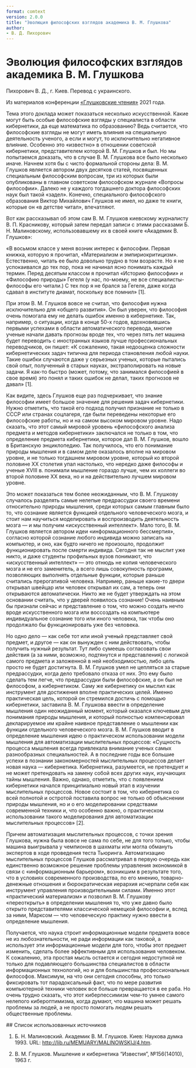 ```yaml
---
format: comtext
version: 2.0.0
title: "Эволюция философских взглядов академика В. М. Глушкова"
author:
- В. Д. Пихорович
---
```


# Эволюция философских взглядов академика В. М. Глушкова

Пихорович В. Д., г. Киев. Перевод с украинского.

Из материалов конференции [«Глушковские чтения»](index.md) 2021 года.

Тема этого доклада может показаться несколько искусственной. Какие могут быть особые философские взгляды у специалиста в области кибернетики, да еще математика по образованию? Ведь считается, что философские взгляды не могут иметь влияния на специальную деятельность ученого, а если и могут, то исключительно негативное влияние. Особенно это «известно» в отношении советской кибернетики, представителем которой В. М. Глушков и был. Но мы попытаемся доказать, что в случае В. М. Глушкова все было несколько иначе. Начнем хотя бы с чисто формальной стороны дела: В. М. Глушков является автором двух десятков статей, посвященных специальным философским вопросам, три из которых были опубликованы в главном советском философском журнале «Вопросы философии». Далеко не у каждого тогдашнего доктора философских наук был такой «задел». Конечно, специального философского образования Виктор Михайлович Глушков не имел, но даже те книги, которые он «в детстве читал», впечатляют.

Вот как рассказывал об этом сам В. М. Глушков киевскому журналисту В. П. Красникову, который затем передал записи с этими рассказами Б. Н. Малиновскому, использовавшему их в своей книге «Академик В. Глушков»:

«В восьмом классе у меня возник интерес к философии. Первая книжка, которую я прочитал, «Материализм и эмпириокритицизм». Естественно, читать ее было довольно трудно в том возрасте. Но я не успокаивался до тех пор, пока не начинал ясно понимать каждый термин. Перед десятым классом я прочитал «Историю философии» и «Философию природы» Гегеля (у нас, по-моему, не все специалисты-философы его читали.) С тех пор я не брался за Гегеля, даже когда сдавал в институте диамат, поскольку все помнил» [1].

При этом В. М. Глушков вовсе не считал, что философия нужна исключительно для «общего развития». Он был уверен, что философия очень помогала ему не делать ошибок именно в кибернетике. Так, например, о ситуации, когда в конце 50-х годов, вдохновившись первыми успехами в области автоматического перевода, многие ученые начали давать прогнозы вроде тех, что через пять лет машина будет переводить с иностранных языков лучше профессиональных переводчиков, он пишет: «К сожалению, такая недооценка сложности кибернетических задач типична для периода становления любой науки. Такие ошибки случаются даже у серьезных ученых, которые пытались свой опыт, полученный в старых науках, экстраполировать на новые задачи. Я как-то быстро (может, потому, что занимался философией в свое время) это понял и таких ошибок не делал, таких прогнозов не давал» [1].

Как видите, здесь Глушков еще раз подчеркивает, что знание философии имеет большое значение для решения задач кибернетики. Нужно отметить, что такой его подход получил признание не только в СССР или странах соцлагеря, где были переведены некоторые его философские работы, но и на самом высоком мировом уровне. Надо сказать, что этот самый мировой уровень «философского анализа предмета и методов кибернетики» заключался не только в том, что определение предмета кибернетики, которое дал В. М. Глушков, вошло в Британскую энциклопедию. Так получилось, что его понимание природы мышления и в самом деле оказалось вполне на мировом уровне, и не только тогдашнем мировом уровне, который ко второй половине ХХ столетия упал настолько, что нередко даже философы и ученые XVIII в. понимали мышление гораздо лучше, чем их коллеги во второй половине ХХ века, но и на действительно лучшем мировом уровне.

Это может показаться тем более неожиданным, что В. М. Глушкову случалось разделять самые нелепые предрассудки своего времени относительно природы мышления, среди которых самым главным было то, что сознание является функцией отдельного человеческого мозга, и стоит нам научиться моделировать и воспроизводить деятельность мозга — и мы получим «искусственный интеллект». Мало того, В. М. Глушков является автором идеи «информационного бессмертия», согласно которой сознание любого индивида можно записать на компьютер, и оно, как будто ничего не произошло, продолжит функционировать после смерти индивида. Сегодня так не мыслит уже никто, и даже студенты профильных вузов понимают, что «искусственный интеллект» — это отнюдь не копия человеческого мозга и не его заменитель, а всего лишь совокупность программ, позволяющих выполнять отдельные функции, которые раньше считались прерогативой человека. Например, раньше какие-то двери открывал швейцар или человек открывал их сам, а теперь они открываются автоматически. Никто же не будет утверждать на этом основании считать, что у дверей появилось сознание! Очень наивным бы признали сейчас и представление о том, что можно создать нечто вроде искусственного мозга или воссоздать на компьютере индивидуальное сознание того или иного человека, так чтобы оно продолжало бы функционировать уже без человека.

Но одно дело — как себе тот или иной ученый представляет свой предмет, и другое — как он вынужден с ним действовать, чтобы получить нужный результат. Тут либо сумеешь согласовать свои действия (а за ними, возможно, подтянутся и представления) с логикой самого предмета и заложенной в ней необходимостью, либо цель просто не будет достигнута. В. М. Глушков умел не цепляться за старые предрассудки, когда дело требовало отказа от них. Это ему было сделать тем легче, что предрассудки были философские, а он был не философом, а кибернетиком. Саму же кибернетику он мыслил как инструмент для достижения вполне практических целей. Именно практическая цель, которой он стремился достичь с помощью кибернетики, заставила В. М. Глушкова ввести в определение мышления один неожиданный момент, который оказался ключевым для понимания природы мышления, и который полностью компенсировал декларируемое им крайне наивное представление о мышлении как функции отдельного человеческого мозга. В. М. Глушков вводит в определение мышления идею о практическом использовании модели мышления для автоматизации мыслительных процессов: «Сущность процесса мышления всегда привлекала внимание ученых самых разнообразных специальностей. А в последние годы все большие успехи в познании закономерностей мыслительных процессов делает новая наука — кибернетика. Кибернетика, разумеется, не претендует и не может претендовать на замену собой всех других наук, изучающих тайны мышления. Важно, однако, отметить, что с появлением кибернетики начался принципиально новый этап в изучении мыслительных процессов. Новое состоит в том, что кибернетика со всей полнотой и остротой поставила вопрос не только об объяснении природы мышления, но и о его моделировании средствами современной техники и, что особенно важно, о практическом использовании такого моделирования для автоматизации мыслительных процессов» [2].

Причем автоматизация мыслительных процессов, с точки зрения Глушкова, нужна была вовсе не сама по себе, не для того только, чтобы машина выигрывала у чемпионов в шахматы или могла обмануть экспертов в ходе проведения теста Тьюринга. Автоматизацию мыслительных процессов Глушков рассматривал в первую очередь как единственно возможное решение проблемы управления экономикой в связи с «информационным барьером», возникшим в результате того, что в условиях современного производства, по его мнению, товарно-денежные отношения и бюрократическая иерархия исчерпали себя как инструмент управления производительными силами. Именно этот «практический материализм» и позволил В. М. Глушкову «переоткрыть» в определении мышления то, что уже давно было открыто представителями классической немецкой философии и, вслед за ними, Марксом — что человеческую практику нужно ввести в определение мышления.

Получается, что наука строит информационные модели предмета вовсе не из любознательности, не ради информации как таковой, а использует эти информационные модели для того, чтобы этот предмет изменить, сделать более эффективным для использования человеком. К сожалению, эта простая мысль остается и сегодня недоступной не только для подавляющего большинства специалистов в области информационных технологий, но и для большинства профессиональных философов. Максимум, на что они сегодня способны, это только фиксировать тот парадоксальный факт, что по мере развития компьютерной техники человек все больше превращается в ее раба. Но очень трудно сказать, что этот киберпессимизм чем-то умнее самого нелепого кибероптимизма, когда думают, что машина может решать проблемы за людей, а не просто помогать людям решать общественные проблемы.

## Список использованных источников

1. Б. Н. Малиновский. Академик В. М. Глушков. Киев: Наукова думка 1993. URL: http://lib.ru/MEMUARY/MALINOWSKIJ/4.htm.

2. В. М. Глушков. Мышление и кибернетика “Известия”, №156(14010), 1963 г.
